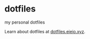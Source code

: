 # dotfiles
my personal dotfiles


Learn about dotfiles at [dotfiles.eieio.xyz](http://dotfiles.eieio.xyz).

